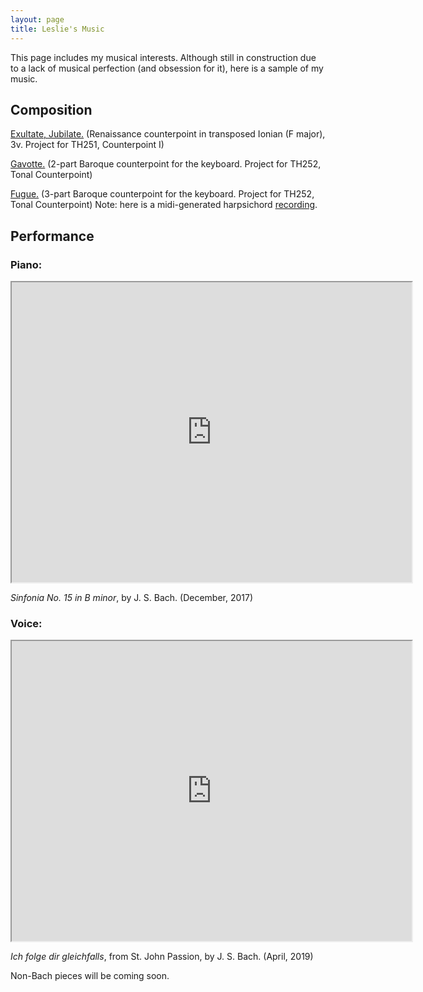 ```yaml
---
layout: page
title: Leslie's Music
---
```


This page includes my musical interests. Although still in construction due to a lack of musical perfection (and obsession for it), here is a sample of my music.

## Composition

<a href="ExultateJubilate_LeslieLi.pdf">Exultate, Jubilate.</a> (Renaissance counterpoint in transposed Ionian (F major), 3v. Project for TH251, Counterpoint I)

<a href="Gavotte_LeslieLi.pdf">Gavotte.</a> (2-part Baroque counterpoint for the keyboard. Project for TH252, Tonal Counterpoint)

<a href="Fugue_LeslieLi.pdf">Fugue.</a> (3-part Baroque counterpoint for the keyboard. Project for TH252, Tonal Counterpoint) Note: here is a midi-generated harpsichord <a href="Fugue_LeslieLi.mp3">recording</a>.

## Performance

### Piano:

<iframe src="https://drive.google.com/file/d/1rPJRzWwsCWfEgcGRxEgvDXrlhNxoAHu5/preview" width="640" height="480"></iframe>

_Sinfonia No. 15 in B minor_, by J. S. Bach. (December, 2017)

### Voice:

<iframe src="https://drive.google.com/file/d/1LRXyuyiYykQQ2NHoHGqopVVcSIARoPGs/preview" width="640" height="480"></iframe>

_Ich folge dir gleichfalls_, from St. John Passion, by J. S. Bach. (April, 2019)

Non-Bach pieces will be coming soon. 
